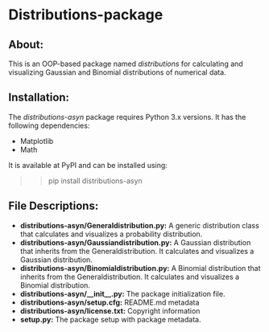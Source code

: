 # Distributions-package
## About:
This is an OOP-based package named <i>distributions</i> for calculating and visualizing Gaussian and Binomial distributions of numerical data.

## Installation:
The <i>distributions-asyn</i> package requires Python 3.x versions. It has the following dependencies:

* Matplotlib
* Math

It is available at PyPI and can be installed using:
>> pip install distributions-asyn


## File Descriptions:
* <b>distributions-asyn/Generaldistribution.py:</b> A generic distribution class that calculates and visualizes a probability distribution.
* <b>distributions-asyn/Gaussiandistribution.py:</b> A Gaussian distribution that inherits from the Generaldistribution. It calculates and visualizes a Gaussian distribution.
* <b>distributions-asyn/Binomialdistribution.py:</b> A Binomial distribution that inherits from the Generaldistribution. It calculates and visualizes a Binomial distribution.
* <b>distributions-asyn/\_\_init\_\_.py:</b> The package initialization file.
* <b>distributions-asyn/setup.cfg:</b> README.md metadata
* <b>distributions-asyn/license.txt:</b> Copyright information
* <b>setup.py:</b> The package setup with package metadata.
